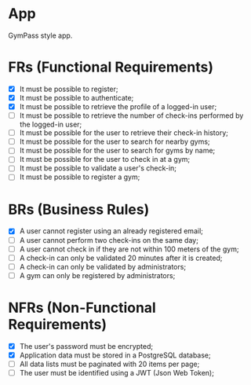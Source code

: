 # App

GymPass style app.

# FRs (Functional Requirements)

- [x] It must be possible to register;
- [x] It must be possible to authenticate;
- [x] It must be possible to retrieve the profile of a logged-in user;
- [ ] It must be possible to retrieve the number of check-ins performed by the logged-in user;
- [ ] It must be possible for the user to retrieve their check-in history;
- [ ] It must be possible for the user to search for nearby gyms;
- [ ] It must be possible for the user to search for gyms by name;
- [ ] It must be possible for the user to check in at a gym;
- [ ] It must be possible to validate a user's check-in;
- [ ] It must be possible to register a gym;

# BRs (Business Rules)

- [x] A user cannot register using an already registered email;
- [ ] A user cannot perform two check-ins on the same day;
- [ ] A user cannot check in if they are not within 100 meters of the gym;
- [ ] A check-in can only be validated 20 minutes after it is created;
- [ ] A check-in can only be validated by administrators;
- [ ] A gym can only be registered by administrators;

# NFRs (Non-Functional Requirements)

- [x] The user's password must be encrypted;
- [x] Application data must be stored in a PostgreSQL database;
- [ ] All data lists must be paginated with 20 items per page;
- [ ] The user must be identified using a JWT (Json Web Token);
